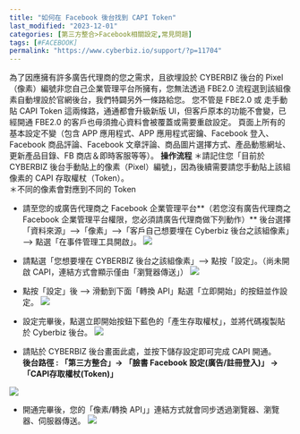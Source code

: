 ```yaml
---
title: "如何在 Facebook 後台找到 CAPI Token"
last_modified: "2023-12-01"
categories: [第三方整合>Facebook相關設定,常見問題]
tags: [#FACEBOOK]
permalink: "https://www.cyberbiz.io/support/?p=11704"
---
```


為了因應擁有許多廣告代理商的您之需求，且欲埋設於 CYBERBIZ 後台的 Pixel（像素）編號非您自己企業管理平台所擁有，您無法透過 FBE2.0
流程選到該組像素自動埋設於官網後台，我們特闢另外一條路給您。 您不管是 FBE2.0 或 走手動貼 CAPI Token 這兩條路，通通都會升級新版
UI，但客戶原本的功能不會變，已經開通 FBE2.0 的客戶也毋須擔心資料會被覆蓋或需要重啟設定。 頁面上所有的基本設定不變（包含 APP 應用程式、APP
應用程式密鑰、Facebook 登入、Facebook 商品評論、Facebook 文章評論、商品圖片選擇方式、產品動態網址、更新產品目錄、FB
商店＆即時客服等等）。  **操作流程** ＊請記住您「目前於 CYBERBIZ 後台手動貼上的像素（Pixel）編號」，因為後續需要請您手動貼上該組像素的
CAPI 存取權杖（Token）。  
＊不同的像素會對應到不同的 Token

* 請至您的或廣告代理商之 Facebook 企業管理平台**（若您沒有廣告代理商之 Facebook 企業管理平台權限，您必須請廣告代理商做下列動作）** 後台選擇「資料來源」—>「像素」—>「客戶自己想要埋在 Cyberbiz 後台之該組像素」—> 點選「在事件管理工具開啟」。
![](https://www.cyberbiz.io/support/wp-content/uploads/2021/03/截圖-2021-03-16-上午10.53.13-1024x562.png)

* 請點選「您想要埋在 CYBERBIZ 後台之該組像素」—> 點按「設定」。（尚未開啟 CAPI，連結方式會顯示僅由「瀏覽器傳送」）
![](https://www.cyberbiz.io/support/wp-content/uploads/2021/03/截圖-2021-03-16-上午11.15.43-1024x563.png)

* 點按「設定」後 —> 滑動到下面「轉換 API」點選「立即開始」的按鈕並作設定。
![](https://www.cyberbiz.io/support/wp-content/uploads/2021/03/截圖-2021-03-16-上午11.21.52-1024x562.png)

* 設定完畢後，點選立即開始按鈕下藍色的「產生存取權杖」，並將代碼複製貼於 Cyberbiz 後台。
![](https://www.cyberbiz.io/support/wp-content/uploads/2021/03/截圖-2021-03-16-下午12.32.21-1024x562.png)

* 請貼於 CYBERBIZ 後台畫面此處，並按下儲存設定即可完成 CAPI 開通。  
**後台路徑 : 「第三方整合」→ 「臉書 Facebook 設定(廣告/註冊登入)」 →「CAPI存取權杖(Token)」**

![](https://www.cyberbiz.io/support/wp-content/uploads/image-1024x521.png)

* 開通完畢後，您的「像素/轉換 API」」連結方式就會同步透過瀏覽器、瀏覽器、伺服器傳送。
![](https://www.cyberbiz.io/support/wp-content/uploads/2021/03/截圖-2021-03-16-下午6.47.02-1024x544.png)  

